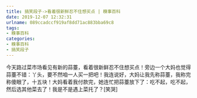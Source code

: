 ```yaml
---
title: 搞笑段子->看着很新鲜忍不住想买点 | 糗事百科
date: 2019-12-07 12:32:31
urlname: 089ccadccf919af8dd71ac883bba69c8
tags: 
- 糗事百科
categories:
- 糗事百科
- 搞笑段子
---
```

今天路过菜市场看见有新的蒜薹，看着很新鲜忍不住想买点！旁边一个大妈也觉得蒜薹不错：丫头，要不然咱一人买一把吧！我连说好，大妈让我先称蒜薹，我称完称傻眼了，十五块！大妈看着我付款完，她连忙把蒜薹放下了：吃不起，吃不起，然后选其他菜去了！我是不是遇上菜托了？[笑哭]


